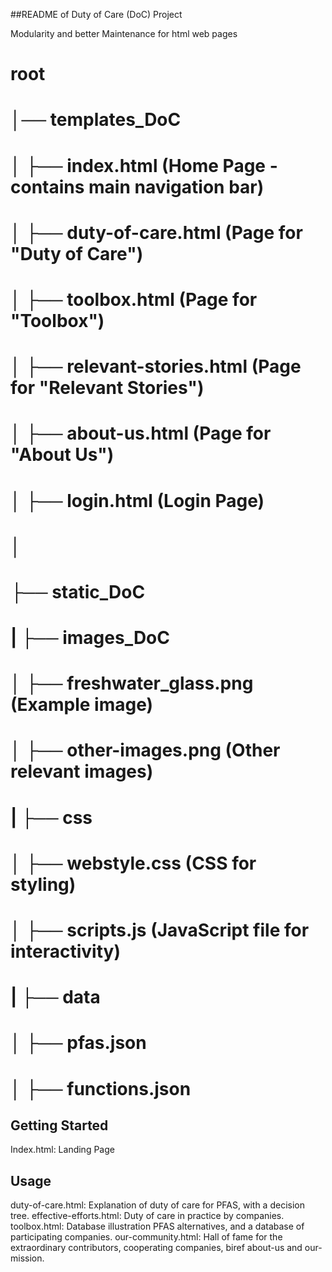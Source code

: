 ##README of Duty of Care (DoC) Project


Modularity and better Maintenance for html web pages
# root
# │── templates_DoC
# │   ├── index.html               (Home Page - contains main navigation bar)
# │   ├── duty-of-care.html         (Page for "Duty of Care")
# │   ├── toolbox.html              (Page for "Toolbox")
# │   ├── relevant-stories.html     (Page for "Relevant Stories")
# │   ├── about-us.html             (Page for "About Us")
# │   ├── login.html                (Login Page)
# │
# ├── static_DoC
# |   ├── images_DoC
# │     ├── freshwater_glass.png      (Example image)
# │     ├── other-images.png          (Other relevant images)
# |   ├── css
# │     ├── webstyle.css              (CSS for styling)
# │     ├── scripts.js                (JavaScript file for interactivity)
# |   ├── data
# │     ├── pfas.json
# │     ├── functions.json

## Getting Started
Index.html: Landing Page

## Usage
duty-of-care.html: Explanation of duty of care for PFAS, with a decision tree.
effective-efforts.html: Duty of care in practice by companies.
toolbox.html: Database illustration PFAS alternatives, and a database of participating companies.
our-community.html: Hall of fame for the extraordinary contributors, cooperating companies, biref about-us and our-mission.
